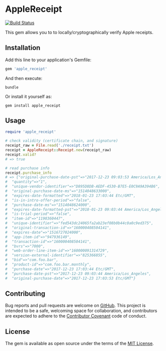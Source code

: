 # AppleReceipt

[![Build Status](https://travis-ci.org/koenrh/apple_receipt.svg?branch=master)](https://travis-ci.org/koenrh/apple_receipt)

This gem allows you to to locally/cryptographically verify Apple receipts.

## Installation

Add this line to your application's Gemfile:

```ruby
gem 'apple_receipt'
```

And then execute:

    bundle

Or install it yourself as:

    gem install apple_receipt

## Usage

```ruby
require 'apple_receipt'

# check validity (certificate chain, and signature)
receipt_raw = File.read('./receipt.txt')
receipt = AppleReceipt::Receipt.new(receipt_raw)
receipt.valid?
# => true

# read purchase info
receipt.purchase_info
# => {"original-purchase-date-pst"=>"2017-12-23 09:03:53 America/Los_Angeles",
#  "quantity"=>"1",
#  "unique-vendor-identifier"=>"D895D8DB-AEDF-4530-B7E5-E0C9A9A394B6",
#  "original-purchase-date-ms"=>"1514048633000",
#  "expires-date-formatted"=>"2018-01-23 17:03:44 Etc/GMT",
#  "is-in-intro-offer-period"=>"false",
#  "purchase-date-ms"=>"1514048624000",
#  "expires-date-formatted-pst"=>"2018-01-23 09:03:44 America/Los_Angeles",
#  "is-trial-period"=>"false",
#  "item-id"=>"1190360447",
#  "unique-identifier"=>"fed543dc24065fa2ab23ef08b0b44c0a0c9ed375",
#  "original-transaction-id"=>"160000408504141",
#  "expires-date"=>"1516727024000",
#  "app-item-id"=>"947936149",
#  "transaction-id"=>"160000408504141",
#  "bvrs"=>"7000",
#  "web-order-line-item-id"=>"160000091314729",
#  "version-external-identifier"=>"825366855",
#  "bid"=>"com.foo.bar",
#  "product-id"=>"com.foo.bar.monthly",
#  "purchase-date"=>"2017-12-23 17:03:44 Etc/GMT",
#  "purchase-date-pst"=>"2017-12-23 09:03:44 America/Los_Angeles",
#  "original-purchase-date"=>"2017-12-23 17:03:53 Etc/GMT"}
```

## Contributing

Bug reports and pull requests are welcome on [GitHub](https://github.com/koenrh/apple_receipt).
This project is intended to be a safe, welcoming space for collaboration, and
contributors are expected to adhere to the [Contributor Covenant](https://www.contributor-covenant.org)
code of conduct.

## License

The gem is available as open source under the terms of the [MIT License](https://opensource.org/licenses/MIT).
